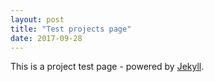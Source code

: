 ```yaml
---
layout: post
title: "Test projects page"
date: 2017-09-28
---
```


This is a project test page - powered by [Jekyll](http://jekyllrb.com).
